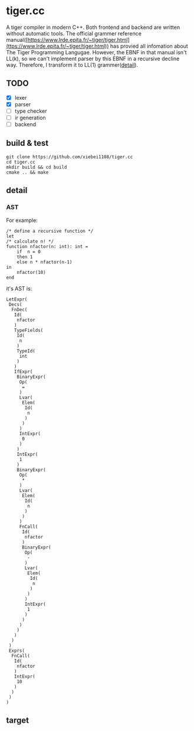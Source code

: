 # tiger.cc

A tiger compiler in modern C++. Both frontend and backend are written without automatic tools. The official grammer reference manual([https://www.lrde.epita.fr/~tiger/tiger.html](ttps://www.lrde.epita.fr/~tiger/tiger.html)) has provied all infomation about The Tiger Programming Langugae. However, the EBNF in that manual isn't LL(k), so we can't implement parser by this EBNF in a recursive decline way. Therefore, I transform it to LL(1) grammer([detail](./doc.md)).

## TODO
- [x] lexer
- [x] parser
- [ ] type checker
- [ ] ir generation
- [ ] backend  

## build & test
```
git clone https://github.com/xiebei1108/tiger.cc
cd tiger.cc
mkdir build && cd build
cmake .. && make
```

## detail

### AST
For example:
```
/* define a recursive function */
let
/* calculate n! */
function nfactor(n: int): int =
	if  n = 0
	then 1
	else n * nfactor(n-1)
in
	nfactor(10)
end
```

it's AST is:

```
LetExpr(
 Decs(
  FnDec(
   Id(
    nfactor
   )
   TypeFields(
    Id(
     n
    )
    TypeId(
     int
    )
   )
   IfExpr(
    BinaryExpr(
     Op(
      =
     )
     Lvar(
      Elem(
       Id(
        n
       )
      )
     )
     IntExpr(
      0
     )
    )
    IntExpr(
     1
    )
    BinaryExpr(
     Op(
      *
     )
     Lvar(
      Elem(
       Id(
        n
       )
      )
     )
     FnCall(
      Id(
       nfactor
      )
      BinaryExpr(
       Op(
        -
       )
       Lvar(
        Elem(
         Id(
          n
         )
        )
       )
       IntExpr(
        1
       )
      )
     )
    )
   )
  )
 )
 Exprs(
  FnCall(
   Id(
    nfactor
   )
   IntExpr(
    10
   )
  )
 )
)
```

## target

